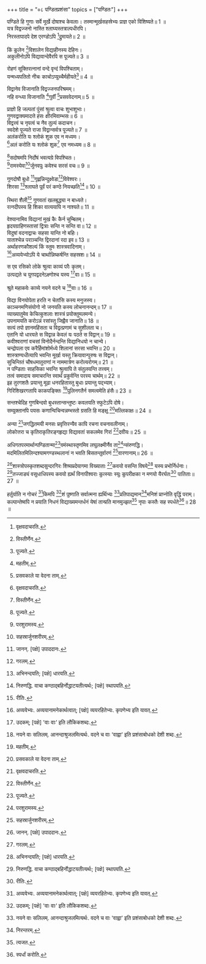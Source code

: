 +++
title = "०८ पण्डितप्रशंसा"
topics = ["पण्डितः"]
+++
  
पण्डिते हि गुणाः सर्वे मूर्खे दोषाश्च केवलाः। तस्मान्मूर्खसहस्रेभ्यः प्राज्ञ एको विशिष्यते॥ 1 ॥  
यत्र विद्वज्जनो नास्ति श्लाघ्यस्तत्राल्पधीरपि।  
निरस्तापादपे देश एरण्डोऽपि [^3]द्रुमायते॥ 2 ॥  


[^3]: वृक्षवदाचरति.
 
किं कुलेन [^4]विशालेन विद्याहीनस्य देहिनः।  
अकुलीनोऽपि विद्यावान्देवैरपि स पूज्यते॥ 3 ॥  


[^4]: विस्तीर्णेन.
 
रोहणं सूक्तिरत्नानां वन्दे वृन्दं विपश्चिताम्।  
यन्मध्यपतितो नीचः काचोऽप्युच्चैर्महीयते[^5]॥ 4 ॥  


[^5]: पूज्यते.
 
विद्वानेव विजानाति विद्वज्जनपरिश्रमम्।  
नहि वन्ध्या विजानाति [^1]गुर्वीं [^2]प्रसववेदनाम्॥ 5 ॥  


[^1]: महतीम्.


[^2]: प्रसवकाले या वेदना ताम्.
 
प्राज्ञो हि जल्पतां पुंसां श्रुत्वा वाचः शुभाशुभाः।  
गुणवद्वाक्यमादत्ते हंसः क्षीरमिवाम्भसः॥ 6 ॥  
विद्वत्त्वं च नृपत्वं च नैव तुल्यं कदाचन।  
स्वदेशे पूज्यते राजा विद्वान्सर्वत्र पूज्यते॥ 7 ॥  
अलंकरोति यः श्लोकं शुक एव न मध्यमः।  
[^3]अलं करोति यः श्लोकं शुक[^4] एव नमध्यमः॥ 8 ॥  


[^3]: निषेधति. तिरस्करोतीत्यर्थः.


[^4]: नमध्यमः शुको नकारो मध्ये यस्यैवंविधः शुनकः. श्वा इति भावः.
 
[^5]सदोषमपि निर्दोषं भवत्यग्रे विपश्चितः।  
[^6]रामस्येवा[^7]र्जुनवपुः कवेश्च सरसं वचः॥ 9 ॥  


[^5]: दोषसहितम्; [पक्षे] दोषो हस्तस्तत्सहितम्.


[^6]: परशुरामस्य.


[^7]: सहस्रार्जुनशरीरम्.
 
गुणदोषौ बुधो [^8]गृह्णन्निन्दुक्ष्वेडा[^9]विवेश्वरः।  
शिरसा [^10]श्लाघते पूर्वं परं कण्ठे नियच्छति[^11]॥ 10 ॥  


[^8]: जानन्. [पक्षे] उपाददानः.


[^9]: गरलम्.


[^10]: अभिनन्दयति; [पक्षे] धारयति.


[^11]: निरुणद्धि. वाचा कण्ठाद्बहिर्नोद्धाटयतीत्यर्थः; [पक्षे] स्थापयति.
 
स्थिरा शैली[^12] गुणवतां खलबुद्ध्या न बाध्यते।  
रत्नदीपस्य हि शिका वात्ययापि न नाश्यते॥ 11 ॥  


[^12]: रीतिः.
 
वेश्यानामिव विद्यानां मुखं कैः कैर्न चुम्बितम्।  
हृदयग्राहिणस्तासां द्वित्राः सन्ति न सन्ति वा॥ 12 ॥  
विदुषां वदनाद्वाचः सहसा यान्ति नो बहिः।  
याताश्चेन्न पराञ्चन्ति द्विरदानां रदा इव॥ 13 ॥  
अर्थाहरणकौशल्यं किं स्तुमः शास्त्रवादिनाम्।  
[^13]अव्ययेभ्योऽपि ये चार्थान्निष्कर्षन्ति सहस्रशः॥ 14 ॥  


[^13]: अव्ययेभ्यः. अव्ययानामनेकार्थत्वात्; [पक्षे] व्ययरहितेभ्यः. कृपणेभ्य इति यावत्.
 
स एव रसिको लोके श्रुत्वा काव्यं परैः कृतम्।  
उत्पद्यते च युगपद्वदनेऽक्ष्णोश्च यस्य [^14]वाः॥ 15 ॥  


[^14]: उदकम्; [पक्षे] 'वाः वाः’ इति लौकिकशब्दः.
 
श्रुते महाकवेः काव्ये नयने वदने च [^15]वाः॥ 16 ॥  


[^15]: नयने वाः सलिलम्. आनन्दाश्रुजलमित्यर्थः. वदने च वाः 'वाह्वा’ इति प्रशंसाबोधको देशी शब्दः.
 
विद्या विनयोपेता हरति न चेतांसि कस्य मनुजस्य।  
काञ्चनमणिसंयोगो नो जनयति कस्य लोचनानन्दम्॥ 17 ॥  
व्याख्यातुमेव केचित्कुशलाः शास्त्रं प्रयोक्तुमलमन्ये।  
उपनामयति करोऽन्नं रसांस्तु जिह्वैव जानाति॥ 18 ॥  
सत्यं तपो ज्ञानमहिंसता च विद्वत्प्रणामं च सुशीलता च।  
एतानि यो धारयते स विद्वान्न केवलं यः पठते स विद्वान्॥ 19 ॥  
कवीश्वराणां वचसां विनोदैर्नन्दन्ति विद्यानिधयो न चान्ये।  
चन्द्रोपला एव करैर्हिमांशोर्मध्ये शिलानां सरसा भवन्ति॥ 20 ॥  
शास्त्राण्यधीत्यापि भवन्ति मूर्खा यस्तु क्रियावान्पुरुषः स विद्वान्।  
सुचिन्तितं चौषधमातुराणां न नाममात्रेण करोत्यरोगम्॥ 21 ॥  
न पण्डिताः साहसिका भवन्ति श्रुत्वापि ते संतुलयन्ति तत्त्वम्।  
तत्वं समादाय समाचरन्ति स्वार्थं प्रकुर्वन्ति परस्य चार्थम्॥ 22 ॥  
इह तुरगशतैः प्रयान्तु मूढा धनरहितास्तु बुधाः प्रयान्तु पद्भ्याम्।  
गिरिशिखरगतापि काकपङ्क्तिः [^1]पुलिनगतैर्न समत्वमेति हंसैः॥ 23 ॥  


[^1]: सैकतगतैः.
 
सन्तश्चेदिह गुणबिन्दवो बुधस्तान्सन्तुष्टः कवलयति स्फुटेऽपि दोषे।  
सम्युक्तानपि पयसः कणान्विचिन्वन्नम्भस्तो ग्रसति हि मङ्क्षु [^2]मल्लिकाक्षः॥ 24 ॥  


[^2]: राजहंसः.
 
अन्या [^3]जगद्धितमयी मनसः प्रवृत्तिरन्यैव कापि रचना वचनावलीनाम्।  
लोकोत्तरा च कृतिराकृतिरङ्गहृद्या विद्यावतां सकलमेव गिरां [^4]दवीयः॥ 25 ॥  


[^3]: लोकहितप्रचुरा.


[^4]: अतिदूरम्.
 
अधिगतपरमार्थान्पण्डितान्मा[^5]वमंस्थास्तृणमिव लघुलक्ष्मीर्नैव ता[^6]न्संरुणद्धि।  
मदमिलितमिलिन्दश्यामगण्डस्थलानां न भवति बिसतन्तुर्वारणं [^7]वारणानाम्॥ 26 ॥  


[^5]: अवमानं मा कुरु.


[^6]: रोधं न कुरुते.


[^7]: गजानाम्.
 
[^8]शास्त्रोपस्कृतशब्दसुन्दरगिरः शिष्यप्रदेयागमा विख्याताः [^9]कवयो वसन्ति विषये[^10] यस्य प्रभोर्निर्धनाः।  
[^11]तज्जाड्यं वसुधाधिपस्य कवयो ह्यर्थं विनापीश्वराः कुत्स्याः स्युः कुपरीक्षका न मणयो यैरर्घतः[^12] पातिताः॥ 27 ॥  


[^8]: शास्त्रसम्स्कारेण शुद्धा ये शब्दास्तैः सुन्दरा गिरो येषां ते.


[^9]: पण्डिताः.


[^10]: देशे.


[^11]: मौख्यम्.


[^12]: मूल्यतः.
 
हर्तुर्याति न गोचरं [^13]किमपि [^14]शं पुष्णाति सर्वात्मना ह्यर्थिभ्यः [^15]प्रतिपाद्यमान[^16]मनिशं प्राप्नोति वृद्धिं पराम्।  
कल्पान्तेष्वपि न प्रयाति निधनं विद्याख्यमन्तर्धनं येषां तान्प्रति मानमुज्झत[^17] नृपाः कस्तैः सह स्पर्धते[^18]॥ 28 ॥  


[^13]: अचिन्त्यम्.


[^14]: सुखम्.


[^15]: दीयमानम्.


[^16]: निरन्तरम्.


[^17]: त्यजत.


[^18]: स्पर्धां करोति.
 